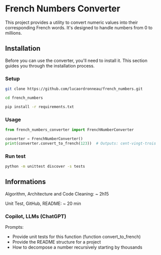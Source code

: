 # French Numbers Converter

This project provides a utility to convert numeric values into their corresponding French words. It's designed to handle numbers from 0 to millions.

## Installation

Before you can use the converter, you'll need to install it. This section guides you through the installation process.

### Setup
```bash
git clone https://github.com/lucaordronneau/french_numbers.git

cd french_numbers

pip install -r requirements.txt
```

### Usage
```python
from french_numbers_converter import FrenchNumberConverter

converter = FrenchNumberConverter()
print(converter.convert_to_french(123))  # Outputs: cent-vingt-trois
```

### Run test
```bash
python -m unittest discover -s tests
```

## Informations
Algorithm, Architecture and Code Cleaning:  ~ 2h15

Unit Test, GitHub, README: ~ 20 min

### Copilot, LLMs (ChatGPT)
Prompts:

- Provide unit tests for this function (function convert_to_french)
- Provide the README structure for a project
- How to decompose a number recursively starting by thousands

